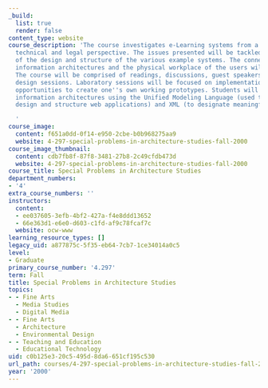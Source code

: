 ```yaml
---
_build:
  list: true
  render: false
content_type: website
course_description: 'The course investigates e-Learning systems from a business, policy,
  technical and legal perspective. The issues presented will be tackled by discussion
  of the design and structure of the various example systems. The connection between
  information architectures and the physical workplace of the users will also be examined.
  The course will be comprised of readings, discussions, guest speakers and group
  design sessions. Laboratory sessions will be focused on implementation tools and
  opportunities to create one''s own working prototypes. Students will learn to describe
  information architectures using the Unified Modeling Language (used to specify,
  design and structure web applications) and XML (to designate meaningful content).

  '
course_image:
  content: f651a0dd-0f14-e950-2cbe-b0b968275aa9
  website: 4-297-special-problems-in-architecture-studies-fall-2000
course_image_thumbnail:
  content: cdb7fb8f-87f8-3481-27b8-2c49cfdb473d
  website: 4-297-special-problems-in-architecture-studies-fall-2000
course_title: Special Problems in Architecture Studies
department_numbers:
- '4'
extra_course_numbers: ''
instructors:
  content:
  - ee037605-3efb-4bf2-427a-f4e8ddd13652
  - 66e363d1-e6e0-d603-c1fd-af9c78fcaf7c
  website: ocw-www
learning_resource_types: []
legacy_uid: a877875c-5f35-eb64-7cb7-1ce34014a0c5
level:
- Graduate
primary_course_number: '4.297'
term: Fall
title: Special Problems in Architecture Studies
topics:
- - Fine Arts
  - Media Studies
  - Digital Media
- - Fine Arts
  - Architecture
  - Environmental Design
- - Teaching and Education
  - Educational Technology
uid: c0b125e3-20c5-495d-8da6-651cf195c530
url_path: courses/4-297-special-problems-in-architecture-studies-fall-2000
year: '2000'
---
```

